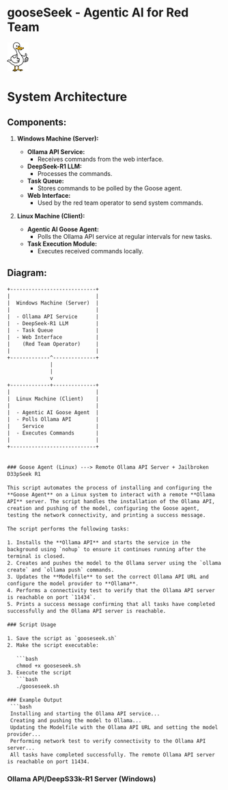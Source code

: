 # gooseSeek - Agentic AI for Red Team

<img src="assets/images/goose.jpg" width="10%" alt="Logo">

# System Architecture

## Components:

1. **Windows Machine (Server):**
   - **Ollama API Service:** 
     - Receives commands from the web interface.
   - **DeepSeek-R1 LLM:** 
     - Processes the commands.
   - **Task Queue:** 
     - Stores commands to be polled by the Goose agent.
   - **Web Interface:** 
     - Used by the red team operator to send system commands.

2. **Linux Machine (Client):**
   - **Agentic AI Goose Agent:** 
     - Polls the Ollama API service at regular intervals for new tasks.
   - **Task Execution Module:** 
     - Executes received commands locally.

## Diagram:

```plaintext
+----------------------------+
|                            |
|  Windows Machine (Server)  |
|                            |
|  - Ollama API Service      |
|  - DeepSeek-R1 LLM         |
|  - Task Queue              |
|  - Web Interface           |
|    (Red Team Operator)     |
|                            |
+-------------^--------------+
              |
              |
              v
+-------------+--------------+
|                            |
|  Linux Machine (Client)    |
|                            |
|  - Agentic AI Goose Agent  |
|  - Polls Ollama API        |
|    Service                 |
|  - Executes Commands       |
|                            |
+----------------------------+


### Goose Agent (Linux) ---> Remote Ollama API Server + Jailbroken D33pSeek R1

This script automates the process of installing and configuring the **Goose Agent** on a Linux system to interact with a remote **Ollama API** server. The script handles the installation of the Ollama API, creation and pushing of the model, configuring the Goose agent, testing the network connectivity, and printing a success message.

The script performs the following tasks:

1. Installs the **Ollama API** and starts the service in the background using `nohup` to ensure it continues running after the terminal is closed.
2. Creates and pushes the model to the Ollama server using the `ollama create` and `ollama push` commands.
3. Updates the **Modelfile** to set the correct Ollama API URL and configure the model provider to **Ollama**.
4. Performs a connectivity test to verify that the Ollama API server is reachable on port `11434`.
5. Prints a success message confirming that all tasks have completed successfully and the Ollama API server is reachable.

### Script Usage

1. Save the script as `gooseseek.sh`
2. Make the script executable:

   ```bash
   chmod +x gooseseek.sh
3. Execute the script
   ```bash
   ./gooseseek.sh

### Example Output
 ```bash
 Installing and starting the Ollama API service...
 Creating and pushing the model to Ollama...
 Updating the Modelfile with the Ollama API URL and setting the model provider...
 Performing network test to verify connectivity to the Ollama API server...
 All tasks have completed successfully. The remote Ollama API server is reachable on port 11434.
 ```
### Ollama API/DeepS33k-R1 Server (Windows)
